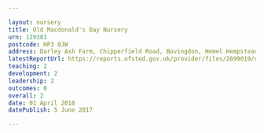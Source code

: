 ```yaml
---

layout: nursery
title: Old Macdonald's Day Nursery
urn: 129381
postcode: HP3 0JW
address: Darley Ash Farm, Chipperfield Road, Bovingdon, Hemel Hempstead, Hertfordshire, HP3 0JW
latestReportUrl: https://reports.ofsted.gov.uk/provider/files/2699019/urn/129381.pdf
teaching: 2
development: 2
leadership: 2
outcomes: 0
overall: 2
date: 01 April 2018 
datePublish: 5 June 2017

---
```

